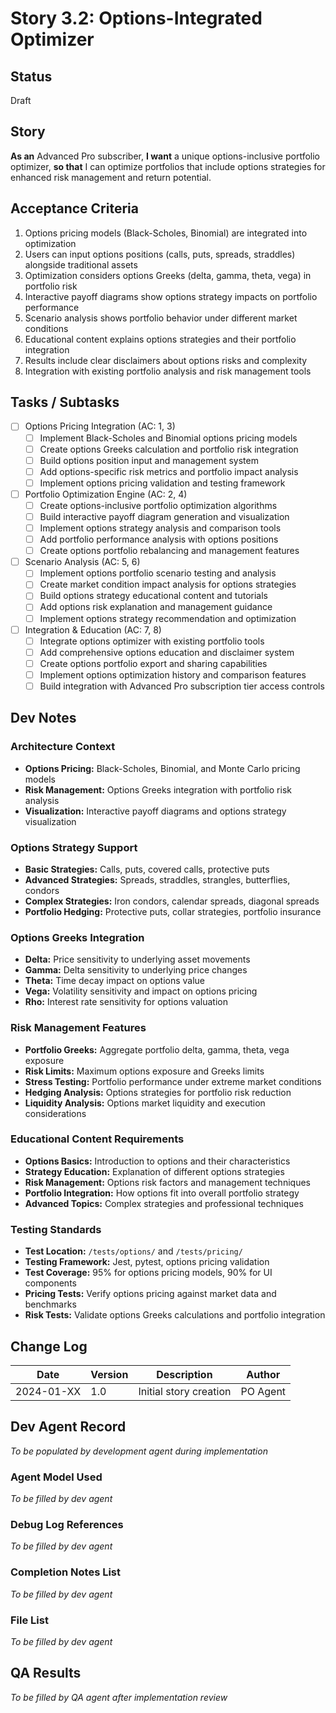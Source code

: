 # Story 3.2: Options-Integrated Optimizer

## Status
Draft

## Story
**As an** Advanced Pro subscriber,
**I want** a unique options-inclusive portfolio optimizer,
**so that** I can optimize portfolios that include options strategies for enhanced risk management and return potential.

## Acceptance Criteria
1. Options pricing models (Black-Scholes, Binomial) are integrated into optimization
2. Users can input options positions (calls, puts, spreads, straddles) alongside traditional assets
3. Optimization considers options Greeks (delta, gamma, theta, vega) in portfolio risk
4. Interactive payoff diagrams show options strategy impacts on portfolio performance
5. Scenario analysis shows portfolio behavior under different market conditions
6. Educational content explains options strategies and their portfolio integration
7. Results include clear disclaimers about options risks and complexity
8. Integration with existing portfolio analysis and risk management tools

## Tasks / Subtasks
- [ ] Options Pricing Integration (AC: 1, 3)
  - [ ] Implement Black-Scholes and Binomial options pricing models
  - [ ] Create options Greeks calculation and portfolio risk integration
  - [ ] Build options position input and management system
  - [ ] Add options-specific risk metrics and portfolio impact analysis
  - [ ] Implement options pricing validation and testing framework
- [ ] Portfolio Optimization Engine (AC: 2, 4)
  - [ ] Create options-inclusive portfolio optimization algorithms
  - [ ] Build interactive payoff diagram generation and visualization
  - [ ] Implement options strategy analysis and comparison tools
  - [ ] Add portfolio performance analysis with options positions
  - [ ] Create options portfolio rebalancing and management features
- [ ] Scenario Analysis (AC: 5, 6)
  - [ ] Implement options portfolio scenario testing and analysis
  - [ ] Create market condition impact analysis for options strategies
  - [ ] Build options strategy educational content and tutorials
  - [ ] Add options risk explanation and management guidance
  - [ ] Implement options strategy recommendation and optimization
- [ ] Integration & Education (AC: 7, 8)
  - [ ] Integrate options optimizer with existing portfolio tools
  - [ ] Add comprehensive options education and disclaimer system
  - [ ] Create options portfolio export and sharing capabilities
  - [ ] Implement options optimization history and comparison features
  - [ ] Build integration with Advanced Pro subscription tier access controls

## Dev Notes

### Architecture Context
- **Options Pricing:** Black-Scholes, Binomial, and Monte Carlo pricing models
- **Risk Management:** Options Greeks integration with portfolio risk analysis
- **Visualization:** Interactive payoff diagrams and options strategy visualization

### Options Strategy Support
- **Basic Strategies:** Calls, puts, covered calls, protective puts
- **Advanced Strategies:** Spreads, straddles, strangles, butterflies, condors
- **Complex Strategies:** Iron condors, calendar spreads, diagonal spreads
- **Portfolio Hedging:** Protective puts, collar strategies, portfolio insurance

### Options Greeks Integration
- **Delta:** Price sensitivity to underlying asset movements
- **Gamma:** Delta sensitivity to underlying price changes
- **Theta:** Time decay impact on options value
- **Vega:** Volatility sensitivity and impact on options pricing
- **Rho:** Interest rate sensitivity for options valuation

### Risk Management Features
- **Portfolio Greeks:** Aggregate portfolio delta, gamma, theta, vega exposure
- **Risk Limits:** Maximum options exposure and Greeks limits
- **Stress Testing:** Portfolio performance under extreme market conditions
- **Hedging Analysis:** Options strategies for portfolio risk reduction
- **Liquidity Analysis:** Options market liquidity and execution considerations

### Educational Content Requirements
- **Options Basics:** Introduction to options and their characteristics
- **Strategy Education:** Explanation of different options strategies
- **Risk Management:** Options risk factors and management techniques
- **Portfolio Integration:** How options fit into overall portfolio strategy
- **Advanced Topics:** Complex strategies and professional techniques

### Testing Standards
- **Test Location:** `/tests/options/` and `/tests/pricing/`
- **Testing Framework:** Jest, pytest, options pricing validation
- **Test Coverage:** 95% for options pricing models, 90% for UI components
- **Pricing Tests:** Verify options pricing against market data and benchmarks
- **Risk Tests:** Validate options Greeks calculations and portfolio integration

## Change Log
| Date | Version | Description | Author |
|------|---------|-------------|---------|
| 2024-01-XX | 1.0 | Initial story creation | PO Agent |

## Dev Agent Record
*To be populated by development agent during implementation*

### Agent Model Used
*To be filled by dev agent*

### Debug Log References
*To be filled by dev agent*

### Completion Notes List
*To be filled by dev agent*

### File List
*To be filled by dev agent*

## QA Results
*To be filled by QA agent after implementation review*

